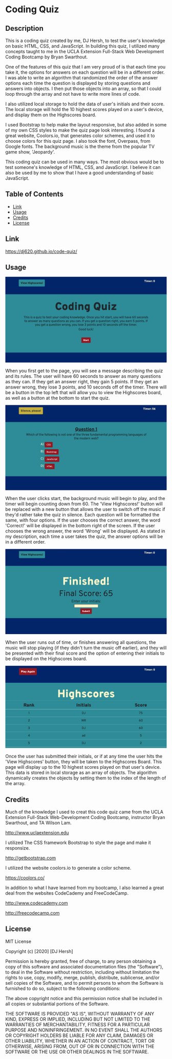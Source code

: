 # Coding Quiz

## Description

This is a coding quiz created by me, DJ Hersh, to test the user's knowledge on basic HTML, CSS, and JavaScript. In building this quiz, I utilized many concepts taught to me in the UCLA Extension Full-Stack Web Development Coding Bootcamp by Bryan Swarthout.

One of the features of this quiz that I am very proud of is that each time you take it, the options for answers on each question will be in a different order. I was able to write an algorithm that randomized the order of the answer options each time the question is displayed by storing questions and answers into objects. I then put those objects into an array, so that I could loop through the array and not have to write more lines of code.

I also utilized local storage to hold the data of user's initials and their score. The local storage will hold the 10 highest scores played on a user's device, and display them on the Highscores board.

I used Bootstrap to help make the layout responsive, but also added in some of my own CSS styles to make the quiz page look interesting. I found a great website, Coolors.io, that generates color schemes, and used it to choose colors for this quiz page. I also took the font, Overpass, from Google fonts. The background music is the theme from the popular TV game show, 'Jeopardy'.

This coding quiz can be used in many ways. The most obvious would be to test someone's knowledge of HTML, CSS, and JavaScript. I believe it can also be used by me to show that I have a good understanding of basic JavaScript.

## Table of Contents

* [Link](#link)
* [Usage](#usage)
* [Credits](#credits)
* [License](#license)

## Link

https://dj620.github.io/code-quiz/

## Usage 

![Homepage screenshot](assets/homepage.png)

When you first get to the page, you will see a message describing the quiz and its rules. The user will have 60 seconds to answer as many questions as they can. If they get an answer right, they gain 5 points. If they get an answer wrong, they lose 3 points, and 10 seconds off of the timer. There will be a button in the top left that will allow you to view the Highscores board, as well as a button at the bottom to start the quiz.

![Question screenshot](assets/question.png)

When the user clicks start, the background music will begin to play, and the timer will begin counting down from 60. The 'View Highscores!' button will be replaced with a new button that allows the user to switch off the music if they'd rather take the quiz in silence. Each question will be formatted the same, with four options. If the user chooses the correct answer, the word 'Correct!' will be displayed in the bottom right of the screen. If the user chooses the wrong answer, the word 'Wrong' will be displayed. As stated in my description, each time a user takes the quiz, the answer options will be in a different order.

![Finished screenshot](assets/finished.png)

When the user runs out of time, or finishes answering all questions, the music will stop playing (if they didn't turn the music off earlier), and they will be presented with their final score and the option of entering their initials to be displayed on the Highscores board. 

![Highscores Board screenshot](assets/highscores.png)

Once the user has submitted their initials, or if at any time the user hits the 'View Highscores' button, they will be taken to the Highscores Board. This page will display up to the 10 highest scores played on that user's device. This data is stored in local storage as an array of objects. The algorithm dynamically creates the objects by setting them to the index of the length of the array.

## Credits

Much of the knowledge I used to creat this code quiz came from the UCLA Extension Full-Stack Web-Development Coding Bootcamp, instructor Bryan Swarthout, and TA Wilson Lam.

http://www.uclaextension.edu

I utilized The CSS framework Bootstrap to style the page and make it responsize.

http://getbootstrap.com

I utilized the website coolors.io to generate a color scheme.

https://coolors.co/

In addition to what I have learned from my bootcamp, I also learned a great deal from the websites CodeCademy and FreeCodeCamp.

http://www.codecademy.com

http://freecodecamp.com

## License

MIT License

Copyright (c) [2020] [DJ Hersh]

Permission is hereby granted, free of charge, to any person obtaining a copy
of this software and associated documentation files (the "Software"), to deal
in the Software without restriction, including without limitation the rights
to use, copy, modify, merge, publish, distribute, sublicense, and/or sell
copies of the Software, and to permit persons to whom the Software is
furnished to do so, subject to the following conditions:

The above copyright notice and this permission notice shall be included in all
copies or substantial portions of the Software.

THE SOFTWARE IS PROVIDED "AS IS", WITHOUT WARRANTY OF ANY KIND, EXPRESS OR
IMPLIED, INCLUDING BUT NOT LIMITED TO THE WARRANTIES OF MERCHANTABILITY,
FITNESS FOR A PARTICULAR PURPOSE AND NONINFRINGEMENT. IN NO EVENT SHALL THE
AUTHORS OR COPYRIGHT HOLDERS BE LIABLE FOR ANY CLAIM, DAMAGES OR OTHER
LIABILITY, WHETHER IN AN ACTION OF CONTRACT, TORT OR OTHERWISE, ARISING FROM,
OUT OF OR IN CONNECTION WITH THE SOFTWARE OR THE USE OR OTHER DEALINGS IN THE
SOFTWARE.